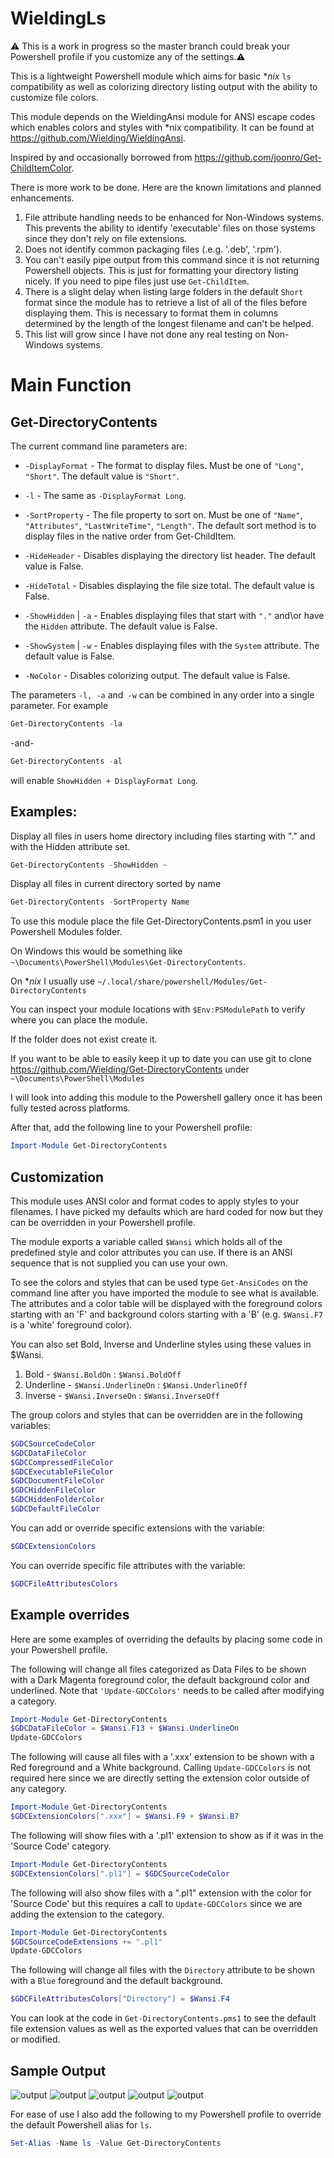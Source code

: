 WieldingLs
==========

:warning: This is a work in progress so the master branch could break your Powershell profile if you customize any of the settings.:warning: 

This is a lightweight Powershell module which aims for basic **nix* `ls` compatibility as well as colorizing directory listing output with the ability to customize file colors. 

This module depends on the WieldingAnsi module for ANSI escape codes which enables colors and styles with *nix compatibility.  It can be found at https://github.com/Wielding/WieldingAnsi.

Inspired by and occasionally borrowed from https://github.com/joonro/Get-ChildItemColor. 

There is more work to be done. Here are the known limitations and planned enhancements.
1. File attribute handling needs to be enhanced for Non-Windows systems.  This prevents the ability to identify 'executable' files on those systems since they don't rely on file extensions.
2. Does not identify common packaging files (.e.g. '.deb', '.rpm').
3. You can't easily pipe output from this command since it is not returning Powershell objects.  This is just for formatting your directory listing nicely.  If you need to pipe files just use `Get-ChildItem`.
4. There is a slight delay when listing large folders in the default `Short` format since the module has to retrieve a list of all of the files before displaying them. This is necessary to format them in columns determined by the length of the longest filename and can't be helped.
5. This list will grow since I have not done any real testing on Non-Windows systems.

Main Function
==============

Get-DirectoryContents
---------------------
The current command line parameters are:
* `-DisplayFormat` -
  The format to display files.  Must be one of `"Long"`, `"Short"`. The default value is `"Short"`.

* `-l` -
  The same as `-DisplayFormat Long`.  

* `-SortProperty` -
  The file property to sort on.  Must be one of `"Name"`, `"Attributes"`, `"LastWriteTime"`, `"Length"`. The default sort method is to display files in the native order from Get-ChildItem.

* `-HideHeader` -
  Disables displaying the directory list header. The default value is False.

* `-HideTotal` -
  Disables displaying the file size total. The default value is False.

* `-ShowHidden` | `-a` -
  Enables displaying files that start with `"."` and\or have the `Hidden` attribute. The default value is False.

* `-ShowSystem` | `-w` -
  Enables displaying files with the `System` attribute. The default value is False.  

* `-NoColor` -
  Disables colorizing output. The default value is False.  

The parameters `-l, -a` and` -w` can be combined in any order into a single parameter.  For example
```powershell
Get-DirectoryContents -la
```

-and-

```powershell
Get-DirectoryContents -al
```

will enable `ShowHidden + DisplayFormat Long`.


Examples:
---------
Display all files in users home directory including files starting with "." and with the Hidden attribute set.
```powershell
Get-DirectoryContents -ShowHidden ~
```

Display all files in current directory sorted by name
```powershell
Get-DirectoryContents -SortProperty Name
```

To use this module place the file Get-DirectoryContents.psm1 in you user Powershell Modules folder.

On Windows this would be something like `~\Documents\PowerShell\Modules\Get-DirectoryContents`.

On **nix* I usually use `~/.local/share/powershell/Modules/Get-DirectoryContents`

You can inspect your module locations with `$Env:PSModulePath` to verify where you can place the module.

If the folder does not exist create it.

If you want to be able to easily keep it up to date you can use git to clone https://github.com/Wielding/Get-DirectoryContents under `~\Documents\PowerShell\Modules `

I will look into adding this module to the Powershell gallery once it has been fully tested across platforms.

After that, add the following line to your Powershell profile:

```powershell
Import-Module Get-DirectoryContents
```

Customization
-------------
This module uses ANSI color and format codes to apply styles to your filenames.  I have picked my defaults which are hard coded for now but they can be overridden in your Powershell profile.

The module exports a variable called `$Wansi` which holds all of the predefined style and color attributes you can use.  If there is an ANSI sequence that is not supplied you can use your own.

To see the colors and styles that can be used type `Get-AnsiCodes` on the command line after you have imported the module to see what is available.  The attributes and a color table will be displayed with the foreground colors starting with an 'F' and background colors starting with a 'B' (e.g. `$Wansi.F7` is a 'white' foreground color).

You can also set Bold, Inverse and Underline styles using these values in $Wansi.

1. Bold - `$Wansi.BoldOn` : `$Wansi.BoldOff`
2. Underline - `$Wansi.UnderlineOn` : `$Wansi.UnderlineOff`
3. Inverse - `$Wansi.InverseOn` : `$Wansi.InverseOff`

The group colors and styles that can be overridden are in the following variables:
```powershell
$GDCSourceCodeColor
$GDCDataFileColor
$GDCCompressedFileColor
$GDCExecutableFileColor
$GDCDocumentFileColor
$GDCHiddenFileColor
$GDCHiddenFolderColor
$GDCDefaultFileColor
```
You can add or override specific extensions with the variable:
```powershell
$GDCExtensionColors
```

You can override specific file attributes with the variable:
```powershell
$GDCFileAttributesColors
```

Example overrides
---
Here are some examples of overriding the defaults by placing some code in your Powershell profile.

The following will change all files categorized as Data Files to be shown with a Dark Magenta foreground color, the default background color and underlined.  Note that `'Update-GDCColors'` needs to be called after modifying a category.
```powershell
Import-Module Get-DirectoryContents
$GDCDataFileColor = $Wansi.F13 + $Wansi.UnderlineOn
Update-GDCColors
```
The following will cause all files with a '.xxx' extension to be shown with a Red foreground and a White background.  Calling `Update-GDCColors` is not required here since we are directly setting the extension color outside of any category.
```powershell
Import-Module Get-DirectoryContents
$GDCExtensionColors[".xxx"] = $Wansi.F9 + $Wansi.B7
```
The following will show files with a '.pl1' extension to show as if it was in the 'Source Code' category.
```powershell
Import-Module Get-DirectoryContents
$GDCExtensionColors[".pl1"] = $GDCSourceCodeColor
```
The following will also show files with a ".pl1" extension with the color for 'Source Code' but this requires a call to `Update-GDCColors` since we are adding the extension to the category.
```powershell
Import-Module Get-DirectoryContents
$GDCSourceCodeExtensions += ".pl1"
Update-GDCColors
```

The following will change all files with the `Directory` attribute to be shown with a `Blue` foreground and the default background.
```powershell
$GDCFileAttributesColors["Directory"] = $Wansi.F4
```
You can look at the code in `Get-DirectoryContents.pms1` to see the default file extension values as well as the exported values that can be overridden or modified.

Sample Output
-------------
![output](images/default.png)
![output](images/long.png)
![output](images/showhidden.png)
![output](images/showhidden_long.png)
![output](images/sort_size.png)

For ease of use I also add the following to my Powershell profile to override the default Powershell alias for `ls`.
```powershell
Set-Alias -Name ls -Value Get-DirectoryContents
```

